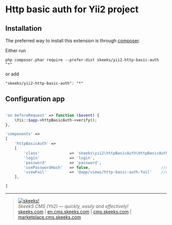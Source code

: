 Http basic auth for Yii2 project
===================================

Installation
------------

The preferred way to install this extension is through [composer](http://getcomposer.org/download/).

Either run

```
php composer.phar require --prefer-dist skeeks/yii2-http-basic-auth "*"
```

or add

```
"skeeks/yii2-http-basic-auth": "*"
```

Configuration app
----------

```php

'on beforeRequest' => function ($event) {
    \Yii::$app->httpBasicAuth->verify();
},

'components' =>
[
    'httpBasicAuth' =>
    [
        'class'             => 'skeeks\yii2\httpBasicAuth\HttpBasicAuthComponent',
        'login'             => 'login',
        'password'          => 'password',
        'usePasswordHash'   => false,                               //optionality
        'viewFail'          => '@app/views/http-basic-auth-fail'    //optionality
    ],

]

```

___

> [![skeeks!](https://gravatar.com/userimage/74431132/13d04d83218593564422770b616e5622.jpg)](http://skeeks.com)  
<i>SkeekS CMS (Yii2) — quickly, easily and effectively!</i>  
[skeeks.com](http://skeeks.com) | [en.cms.skeeks.com](http://en.cms.skeeks.com) | [cms.skeeks.com](http://cms.skeeks.com) | [marketplace.cms.skeeks.com](http://marketplace.cms.skeeks.com)


